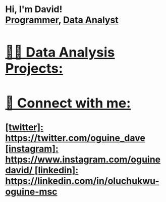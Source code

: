 <h1>Hi, I'm David! <br/><a href="https://github.com/oguineD">Programmer</a>, <a href="www.linkedin.com/in/oluchukwu-oguine-msc-7a5ba22a3">Data Analyst

<h2>👨‍💻 Data Analysis Projects:

<h2> 🤳 Connect with me:</h2>
[twitter]: https://twitter.com/oguine_dave
[instagram]: https://www.instagram.com/oguinedavid/
[linkedin]: https://linkedin.com/in/oluchukwu-oguine-msc

<!--
**joshmadakor1/joshmadakor1** is a ✨ _special_ ✨ repository because its `README.md` (this file) appears on your GitHub profile.

Here are some ideas to get you started:

- 🔭 I’m currently working on ...
- 🌱 I’m currently learning ...
- 👯 I’m looking to collaborate on ...
- 🤔 I’m looking for help with ...
- 💬 Ask me about ...
- 📫 How to reach me: ...
- 😄 Pronouns: ...
- ⚡ Fun fact: ...
-->

<!---
OguineD/OguineD is a ✨ special ✨ repository because its `README.md` (this file) appears on your GitHub profile.
You can click the Preview link to take a look at your changes.
--->
